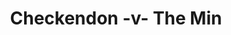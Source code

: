 ---
year: "1992"
serialNumber: "0151" 
game: "Checkendon"
title: "Checkendon -v- The Min"
gameLocation: "Checkendon"
gameDate: "/1992"
result: ""
resultType: ""
type: "game"
---